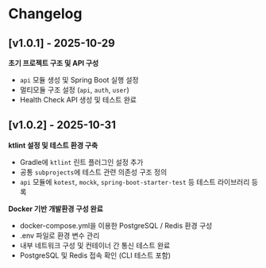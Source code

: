 # Changelog

## [v1.0.1] - 2025-10-29

**초기 프로젝트 구조 및 API 구성**

- `api` 모듈 생성 및 Spring Boot 실행 설정
- 멀티모듈 구조 설정 (`api`, `auth`, `user`)
- Health Check API 생성 및 테스트 완료

## [v1.0.2] - 2025-10-31

**ktlint 설정 및 테스트 환경 구축**

- Gradle에 `ktlint` 린트 플러그인 설정 추가
- 공통 `subprojects`에 테스트 관련 의존성 구조 정의
- `api` 모듈에 `kotest`, `mockk`, `spring-boot-starter-test` 등 테스트 라이브러리 등록

**Docker 기반 개발환경 구성 완료**

- docker-compose.yml을 이용한 PostgreSQL / Redis 환경 구성
- .env 파일로 환경 변수 관리
- 내부 네트워크 구성 및 컨테이너 간 통신 테스트 완료
- PostgreSQL 및 Redis 접속 확인 (CLI 테스트 포함)